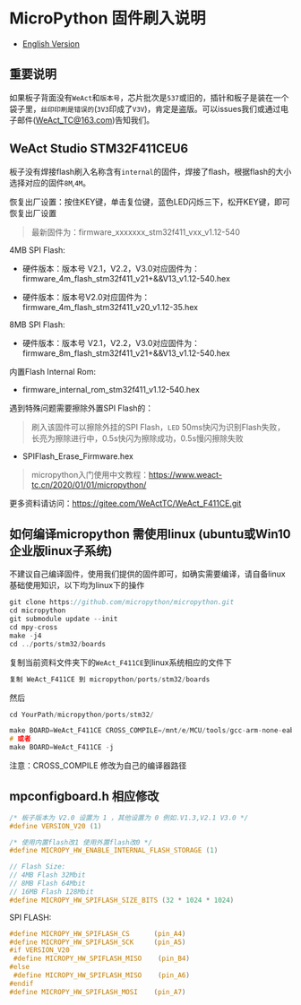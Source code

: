 # MicroPython 固件刷入说明

* [English Version](./README.md)

## 重要说明

如果板子背面没有`WeAct`和`版本号`，芯片批次是`537`或旧的，插针和板子是装在一个袋子里，`丝印印刷是错误的`(`3V3`印成了`V3V`)，肯定是盗版。可以issues我们或通过电子邮件(WeAct_TC@163.com)告知我们。

## WeAct Studio STM32F411CEU6

板子没有焊接flash刷入名称含有`internal`的固件，焊接了flash，根据flash的大小选择对应的固件`8M`,`4M`。

恢复出厂设置：按住KEY键，单击复位键，蓝色LED闪烁三下，松开KEY键，即可恢复出厂设置

> 最新固件为：firmware_xxxxxxx_stm32f411_vxx_v1.12-540

4MB SPI Flash:

* 硬件版本：版本号 V2.1，V2.2，V3.0对应固件为：firmware_4m_flash_stm32f411_v21+&&V13_v1.12-540.hex

* 硬件版本：版本号V2.0对应固件为：firmware_4m_flash_stm32f411_v20_v1.12-35.hex

8MB SPI Flash:

* 硬件版本：版本号 V2.1，V2.2，V3.0对应固件为：firmware_8m_flash_stm32f411_v21+&&V13_v1.12-540.hex

内置Flash Internal Rom:

* firmware_internal_rom_stm32f411_v1.12-540.hex

遇到特殊问题需要擦除外置SPI Flash的：
> 刷入该固件可以擦除外挂的SPI Flash，`LED` 50ms快闪为识别Flash失败，长亮为擦除进行中，0.5s快闪为擦除成功，0.5s慢闪擦除失败

* SPIFlash_Erase_Firmware.hex

> micropython入门使用中文教程：<https://www.weact-tc.cn/2020/01/01/micropython/>

更多资料请访问：<https://gitee.com/WeActTC/WeAct_F411CE.git>

## 如何编译micropython 需使用linux (ubuntu或Win10企业版linux子系统)

不建议自己编译固件，使用我们提供的固件即可，如确实需要编译，请自备linux基础使用知识，以下均为linux下的操作

``` c
git clone https://github.com/micropython/micropython.git
cd micropython
git submodule update --init
cd mpy-cross
make -j4
cd ../ports/stm32/boards
```

复制当前资料文件夹下的`WeAct_F411CE`到linux系统相应的文件下

``` c
复制 WeAct_F411CE 到 micropython/ports/stm32/boards
```

然后

``` c
cd YourPath/micropython/ports/stm32/

make BOARD=WeAct_F411CE CROSS_COMPILE=/mnt/e/MCU/tools/gcc-arm-none-eabi-8-2018-q4-major/bin/arm-none-eabi- -j
# 或者
make BOARD=WeAct_F411CE -j
```

注意：CROSS_COMPILE 修改为自己的编译器路径

## mpconfigboard.h 相应修改

``` c
/* 板子版本为 V2.0 设置为 1 ，其他设置为 0 例如.V1.3,V2.1 V3.0 */
#define VERSION_V20 (1)

/* 使用内置flash改1 使用外置flash改0 */
#define MICROPY_HW_ENABLE_INTERNAL_FLASH_STORAGE (1)

// Flash Size:
// 4MB Flash 32Mbit
// 8MB Flash 64Mbit
// 16MB Flash 128Mbit
#define MICROPY_HW_SPIFLASH_SIZE_BITS (32 * 1024 * 1024)
```

SPI FLASH:

``` c
#define MICROPY_HW_SPIFLASH_CS      (pin_A4)
#define MICROPY_HW_SPIFLASH_SCK     (pin_A5)
#if VERSION_V20
 #define MICROPY_HW_SPIFLASH_MISO    (pin_B4)
#else
 #define MICROPY_HW_SPIFLASH_MISO    (pin_A6)
#endif
#define MICROPY_HW_SPIFLASH_MOSI    (pin_A7)
```

